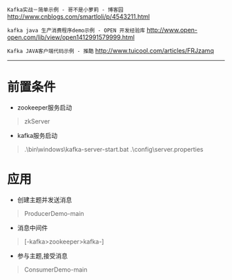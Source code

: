 `Kafka实战－简单示例 - 哥不是小萝莉 - 博客园`
http://www.cnblogs.com/smartloli/p/4543211.html

`kafka java 生产消费程序demo示例 - OPEN 开发经验库`
http://www.open-open.com/lib/view/open1412991579999.html

`Kafka JAVA客户端代码示例 - 推酷`
http://www.tuicool.com/articles/FRJzamq

---
# 前置条件
- zookeeper服务启动
> zkServer
- kafka服务启动
> .\bin\windows\kafka-server-start.bat .\config\server.properties

# 应用
- 创建主题并发送消息
> ProducerDemo-main

- 消息中间件
> [-kafka>zookeeper>kafka-] 

- 参与主题,接受消息
> ConsumerDemo-main